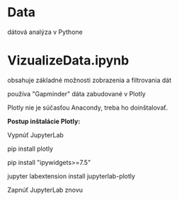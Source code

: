 # Data
dátová analýza v Pythone

# VizualizeData.ipynb

obsahuje základné možnosti zobrazenia a filtrovania dát

používa "Gapminder" dáta zabudované v Plotly

Plotly nie je súčasťou Anacondy, treba ho doinštalovať.

**Postup inštalácie Plotly:**

Vypnúť JupyterLab

pip install plotly

pip install "ipywidgets>=7.5"

jupyter labextension install jupyterlab-plotly

Zapnúť JupyterLab znovu


